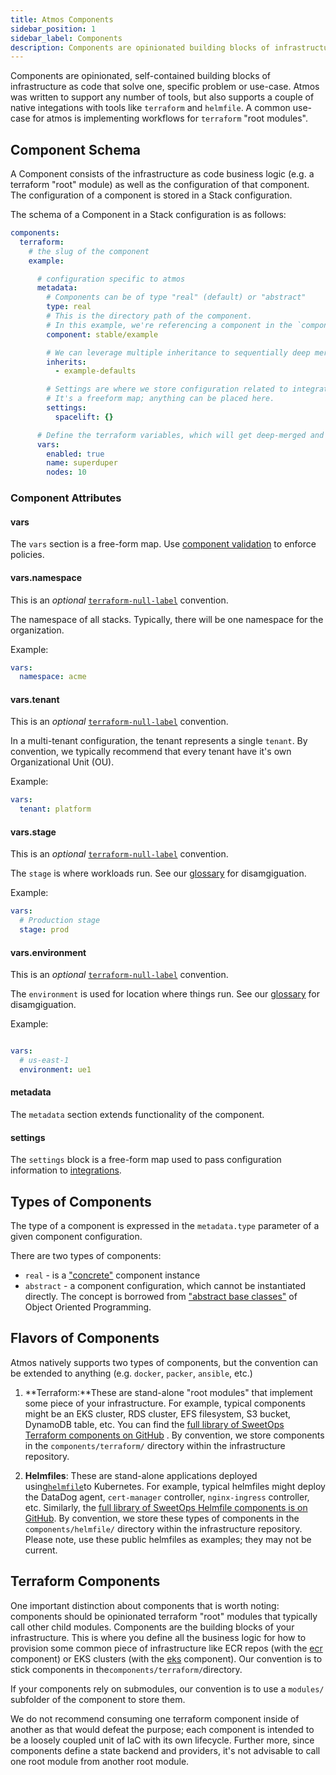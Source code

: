 ```yaml
---
title: Atmos Components
sidebar_position: 1
sidebar_label: Components
description: Components are opinionated building blocks of infrastructure as code that solve one specific problem or use-case.
---
```


Components are opinionated, self-contained building blocks of infrastructure as code that solve one, specific problem or use-case. Atmos was written to support any number of tools, but also supports a couple of native integations with tools like `terraform` and `helmfile`. A common use-case for atmos is implementing workflows for `terraform` "root modules".

## Component Schema

A Component consists of the infrastructure as code business logic (e.g. a terraform "root" module) as well as the configuration of that component. The configuration of a component is stored in a Stack configuration.

The schema of a Component in a Stack configuration is as follows:

```yaml
components:
  terraform:
    # the slug of the component
    example:

      # configuration specific to atmos
      metadata:
        # Components can be of type "real" (default) or "abstract"
        type: real
        # This is the directory path of the component. 
        # In this example, we're referencing a component in the `componentns/terraform/stable/example` folder.
        component: stable/example

        # We can leverage multiple inheritance to sequentially deep merge multiple configurations
        inherits:
          - example-defaults

        # Settings are where we store configuration related to integrations.
        # It's a freeform map; anything can be placed here.
        settings:
          spacelift: {}

      # Define the terraform variables, which will get deep-merged and exported to a `.tfvars` file by atmos.
      vars:
        enabled: true
        name: superduper
        nodes: 10
```


### Component Attributes

#### vars

The `vars` section is a free-form map. Use [component validation](/core-concepts/components/component-validation) to enforce policies.

#### vars.namespace

This is an *optional* [`terraform-null-label`](https://github.com/cloudposse/terraform-null-label) convention. 

The namespace of all stacks. Typically, there will be one namespace for the organization.

Example:

```yaml
vars:
  namespace: acme
```

#### vars.tenant

This is an *optional* [`terraform-null-label`](https://github.com/cloudposse/terraform-null-label) convention. 

In a multi-tenant configuration, the tenant represents a single `tenant`. By convention, we typically
recommend that every tenant have it's own Organizational Unit (OU).

Example:

```yaml
vars:
  tenant: platform
```


#### vars.stage

This is an *optional* [`terraform-null-label`](https://github.com/cloudposse/terraform-null-label) convention. 

The `stage` is where workloads run. See our [glossary](/reference/glossary) for disamgiguation.

Example:
```yaml
vars:
  # Production stage
  stage: prod
```

#### vars.environment

This is an *optional* [`terraform-null-label`](https://github.com/cloudposse/terraform-null-label) convention. 

The `environment` is used for location where things run. See our [glossary](/reference/glossary) for disamgiguation.

Example:
```yaml

vars:
  # us-east-1
  environment: ue1
```

#### metadata

The `metadata` section extends functionality of the component.

#### settings

The `settings` block is a free-form map used to pass configuration information to [integrations](/category/integrations).

## Types of Components

The type of a component is expressed in the `metadata.type` parameter of a given component configuration.

There are two types of components:

- `real` - is a ["concrete"](https://en.wikipedia.org/wiki/Concrete_class) component instance
- `abstract` - a component configuration, which cannot be instantiated directly. The concept is borrowed
  from ["abstract base classes"](https://en.wikipedia.org/wiki/Abstract_type) of Object Oriented Programming.

## Flavors of Components

Atmos natively supports two types of components, but the convention can be extended to anything (e.g. `docker`, `packer`, `ansible`, etc.)

1. **Terraform:**These are stand-alone "root modules" that implement some piece of your infrastructure. For example, typical components might be an
   EKS cluster, RDS cluster, EFS filesystem, S3 bucket, DynamoDB table, etc. You can find
   the [full library of SweetOps Terraform components on GitHub](https://github.com/cloudposse/terraform-aws-components "https://github.com/cloudposse/terraform-aws-components")
   . By convention, we store components in the `components/terraform/` directory within the infrastructure repository.

2. **Helmfiles**: These are stand-alone applications deployed using[`helmfile`](https://github.com/helmfile)to Kubernetes. For example, typical
   helmfiles might deploy the DataDog agent, `cert-manager` controller, `nginx-ingress` controller, etc. Similarly,
   the [full library of SweetOps Helmfile components is on GitHub](https://github.com/cloudposse/helmfiles "https://github.com/cloudposse/helmfiles").
   By convention, we store these types of components in the `components/helmfile/` directory within the infrastructure repository. Please note, use
   these public helmfiles as examples; they may not be current.

## Terraform Components

One important distinction about components that is worth noting: components should be opinionated terraform "root" modules that typically call other child modules. Components are the building blocks of your infrastructure. This is where you define all the business logic for how to provision some common piece of infrastructure like ECR repos (with the [ecr](https://github.com/cloudposse/terraform-aws-components/tree/master/modules/ecr) component) or EKS clusters (with the [eks](https://github.com/cloudposse/terraform-aws-components/tree/master/modules/eks/cluster) component). Our convention is to stick components in the`components/terraform/`directory.

If your components rely on submodules, our convention is to use a `modules/` subfolder of the component to store them.

We do not recommend consuming one terraform component inside of another as that would defeat the purpose; each component is intended to be a loosely coupled unit of IaC with its own lifecycle. Further more, since components define a state backend and providers, it's not advisable to call one root module from another root module.
